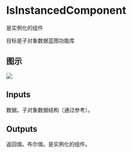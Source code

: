 # IsInstancedComponent

是实例化的组件

目标是子对象数据蓝图功能库

## 图示

![]($-20221218-21053156.png)

## Inputs

数据。子对象数据结构（通过参考）。  

## Outputs

返回值。布尔值。是实例化的组件。

